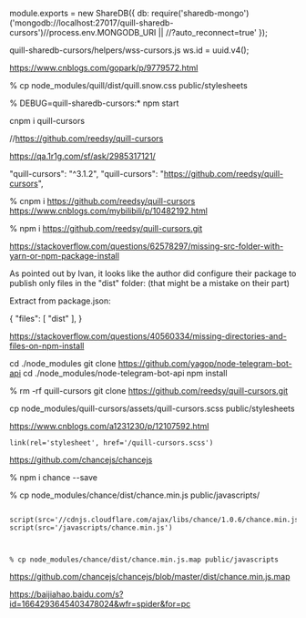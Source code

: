 module.exports = new ShareDB({
  db: require('sharedb-mongo')('mongodb://localhost:27017/quill-sharedb-cursors')//process.env.MONGODB_URI || //?auto_reconnect=true'
});


quill-sharedb-cursors/helpers/wss-cursors.js
ws.id = uuid.v4();


https://www.cnblogs.com/gopark/p/9779572.html


% cp node_modules/quill/dist/quill.snow.css public/stylesheets 


% DEBUG=quill-sharedb-cursors:* npm start

cnpm i quill-cursors

//https://github.com/reedsy/quill-cursors


https://qa.1r1g.com/sf/ask/2985317121/

  "quill-cursors": "^3.1.2",
    "quill-cursors": "https://github.com/reedsy/quill-cursors",


 % cnpm i https://github.com/reedsy/quill-cursors
 https://www.cnblogs.com/mybilibili/p/10482192.html

 % npm i https://github.com/reedsy/quill-cursors.git

 https://stackoverflow.com/questions/62578297/missing-src-folder-with-yarn-or-npm-package-install

 As pointed out by Ivan, it looks like the author did configure their package to publish only files in the "dist" folder: (that might be a mistake on their part)

Extract from package.json:

{
  "files": [
    "dist"
  ],
}


https://stackoverflow.com/questions/40560334/missing-directories-and-files-on-npm-install

cd ./node_modules
git clone https://github.com/yagop/node-telegram-bot-api
cd ./node_modules/node-telegram-bot-api
npm install

% rm -rf quill-cursors 
git clone https://github.com/reedsy/quill-cursors.git


cp node_modules/quill-cursors/assets/quill-cursors.scss public/stylesheets 


https://www.cnblogs.com/a1231230/p/12107592.html

    link(rel='stylesheet', href='/quill-cursors.scss')

 https://github.com/chancejs/chancejs

 % npm i chance --save   

 % cp node_modules/chance/dist/chance.min.js public/javascripts/


     script(src='//cdnjs.cloudflare.com/ajax/libs/chance/1.0.6/chance.min.js')
    script(src='/javascripts/chance.min.js')



    % cp node_modules/chance/dist/chance.min.js.map public/javascripts 


  https://github.com/chancejs/chancejs/blob/master/dist/chance.min.js.map  


  https://baijiahao.baidu.com/s?id=1664293645403478024&wfr=spider&for=pc